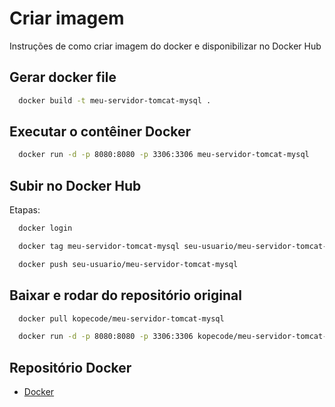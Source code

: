 
# Criar imagem

Instruções de como criar imagem do docker e disponibilizar no Docker Hub


## Gerar docker file


```bash
  docker build -t meu-servidor-tomcat-mysql .

```



## Executar o contêiner Docker
```bash
  docker run -d -p 8080:8080 -p 3306:3306 meu-servidor-tomcat-mysql

```
    

## Subir no Docker Hub

Etapas:

```bash
  docker login

```
```bash
  docker tag meu-servidor-tomcat-mysql seu-usuario/meu-servidor-tomcat-mysql

```
```bash
  docker push seu-usuario/meu-servidor-tomcat-mysql

```

## Baixar e rodar do repositório original

```bash
  docker pull kopecode/meu-servidor-tomcat-mysql

```
```bash
  docker run -d -p 8080:8080 -p 3306:3306 kopecode/meu-servidor-tomcat-mysql

```

## Repositório Docker

 - [Docker](https://hub.docker.com/r/kopecode/meu-servidor-tomcat-mysql)
